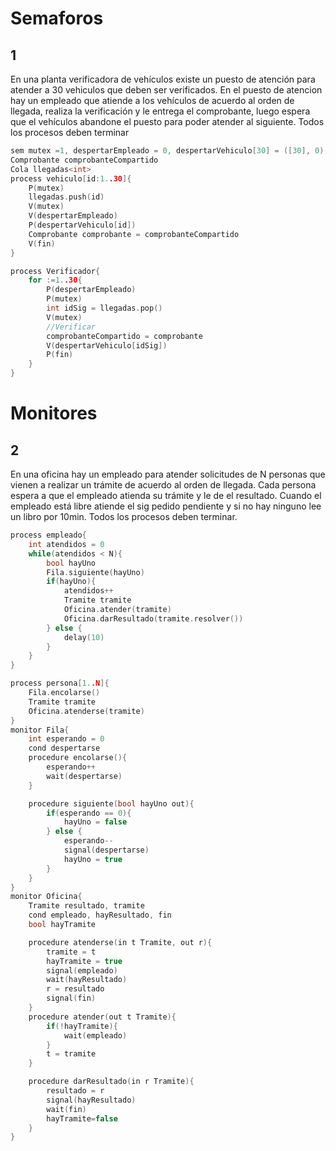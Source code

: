 # Semaforos
## 1
En una planta verificadora de vehículos existe un puesto de atención para atender a 30 vehiculos que deben ser verificados. En el puesto de atencion hay un empleado que atiende a los vehículos de acuerdo al orden de llegada, realiza la verificación y le entrega el comprobante, luego espera que el vehículos abandone el puesto para poder atender al siguiente. Todos los procesos deben terminar

```cpp
sem mutex =1, despertarEmpleado = 0, despertarVehiculo[30] = ([30], 0), fin = 0
Comprobante comprobanteCompartido
Cola llegadas<int>
process vehiculo[id:1..30]{
    P(mutex)
    llegadas.push(id)
    V(mutex)
    V(despertarEmpleado)
    P(despertarVehiculo[id])
    Comprobante comprobante = comprobanteCompartido
    V(fin)
}

process Verificador{
    for :=1..30{
        P(despertarEmpleado)
        P(mutex)
        int idSig = llegadas.pop()
        V(mutex)
        //Verificar
        comprobanteCompartido = comprobante
        V(despertarVehiculo[idSig])
        P(fin)
    }
}
```

# Monitores
## 2
En una oficina hay un empleado para atender solicitudes de N personas que vienen a realizar un trámite de acuerdo al orden de llegada. Cada persona espera a que el empleado atienda su trámite y le de el resultado. Cuando el empleado está libre atiende el sig pedido pendiente y si no hay ninguno lee un libro por 10min. Todos los procesos deben terminar.
```cpp
process empleado{
    int atendidos = 0
    while(atendidos < N){
        bool hayUno
        Fila.siguiente(hayUno)
        if(hayUno){
            atendidos++
            Tramite tramite
            Oficina.atender(tramite)
            Oficina.darResultado(tramite.resolver())
        } else {
            delay(10)
        }
    }
}

process persona[1..N]{
    Fila.encolarse()
    Tramite tramite
    Oficina.atenderse(tramite)
}
monitor Fila{
    int esperando = 0
    cond despertarse
    procedure encolarse(){
        esperando++
        wait(despertarse)
    }

    procedure siguiente(bool hayUno out){
        if(esperando == 0){
            hayUno = false
        } else {
            esperando--
            signal(despertarse)
            hayUno = true
        }
    }
}
monitor Oficina{
    Tramite resultado, tramite
    cond empleado, hayResultado, fin 
    bool hayTramite

    procedure atenderse(in t Tramite, out r){
        tramite = t
        hayTramite = true
        signal(empleado)
        wait(hayResultado)
        r = resultado
        signal(fin)
    }
    procedure atender(out t Tramite){
        if(!hayTramite){
            wait(empleado)
        }
        t = tramite
    }

    procedure darResultado(in r Tramite){
        resultado = r
        signal(hayResultado)
        wait(fin)
        hayTramite=false
    }
}
```